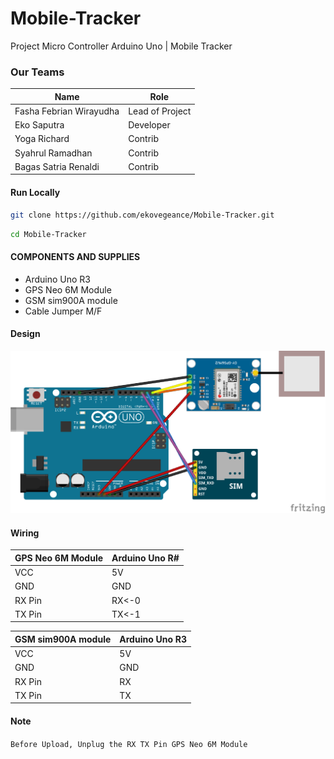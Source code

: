 # Mobile-Tracker
Project Micro Controller Arduino Uno | Mobile Tracker
### Our Teams
|Name|Role|
|--|--|
|Fasha Febrian Wirayudha|Lead of Project|
|Eko Saputra|Developer|
|Yoga Richard|Contrib|
|Syahrul Ramadhan |Contrib|
|Bagas Satria Renaldi|Contrib|



#### Run Locally
```bash
git clone https://github.com/ekovegeance/Mobile-Tracker.git
```
```bash
cd Mobile-Tracker
```

#### COMPONENTS AND SUPPLIES
- Arduino Uno R3
- GPS Neo 6M Module
- GSM sim900A module
- Cable Jumper M/F



#### Design
![](https://github.com/ekovegeance/Mobile-Tracker/blob/main/designMT.png)


#### Wiring

|GPS Neo 6M Module|Arduino Uno R#|
|--|--|
|VCC|5V|
|GND|GND|
|RX Pin|RX<-0|
|TX Pin|TX<-1|

|GSM sim900A module|Arduino Uno R3|
|--|--|
|VCC|5V|
|GND|GND|
|RX Pin|RX|
|TX Pin|TX|

#### Note
`Before Upload, Unplug the RX TX Pin GPS Neo 6M Module`



